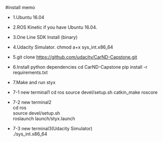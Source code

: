 #install memo

- 1.Ubuntu 16.04 
- 2.ROS Kinetic if you have Ubuntu 16.04.
- 3.One Line SDK Install (binary)
- 4.Udacity Simulator.
chmod a+x sys_int.x86_64
- 5.git clone https://github.com/udacity/CarND-Capstone.git
- 6.Install python dependencies
cd CarND-Capstone
pip install -r requirements.txt
- 7.Make and run styx
- 7-1 new terminal1
cd ros
source devel/setup.sh
catkin_make
roscore

- 7-2 new terminal2  
cd ros  
source devel/setup.sh  
roslaunch launch/styx.launch  

- 7-3 new terminal3(Udacity Simulator)  
./sys_int.x86_64 
